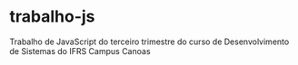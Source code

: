 # trabalho-js
Trabalho de JavaScript do terceiro trimestre do curso de Desenvolvimento de Sistemas do IFRS Campus Canoas
